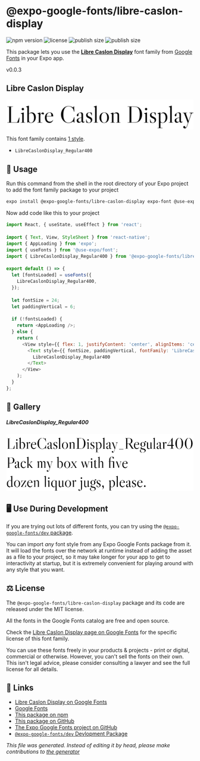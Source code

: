 # @expo-google-fonts/libre-caslon-display

![npm version](https://flat.badgen.net/npm/v/@expo-google-fonts/libre-caslon-display)
![license](https://flat.badgen.net/github/license/expo/google-fonts)
![publish size](https://flat.badgen.net/packagephobia/install/@expo-google-fonts/libre-caslon-display)
![publish size](https://flat.badgen.net/packagephobia/publish/@expo-google-fonts/libre-caslon-display)

This package lets you use the [**Libre Caslon Display**](https://fonts.google.com/specimen/Libre+Caslon+Display) font family from [Google Fonts](https://fonts.google.com/) in your Expo app.

v0.0.3

## Libre Caslon Display

![Libre Caslon Display](./font-family.png)

This font family contains [1 style](#gallery).

- `LibreCaslonDisplay_Regular400`

## 🔡 Usage

Run this command from the shell in the root directory of your Expo project to add the font family package to your project
```sh
expo install @expo-google-fonts/libre-caslon-display expo-font @use-expo/font
```

Now add code like this to your project
```js
import React, { useState, useEffect } from 'react';

import { Text, View, StyleSheet } from 'react-native';
import { AppLoading } from 'expo';
import { useFonts } from '@use-expo/font';
import { LibreCaslonDisplay_Regular400 } from '@expo-google-fonts/libre-caslon-display';

export default () => {
  let [fontsLoaded] = useFonts({
    LibreCaslonDisplay_Regular400,
  });

  let fontSize = 24;
  let paddingVertical = 6;

  if (!fontsLoaded) {
    return <AppLoading />;
  } else {
    return (
      <View style={{ flex: 1, justifyContent: 'center', alignItems: 'center' }}>
        <Text style={{ fontSize, paddingVertical, fontFamily: 'LibreCaslonDisplay_Regular400' }}>
          LibreCaslonDisplay_Regular400
        </Text>
      </View>
    );
  }
};

```

## 📖 Gallery

##### LibreCaslonDisplay_Regular400
![LibreCaslonDisplay_Regular400](./c30a6ef1396c17e855a72b95f2848b064fceedce5de3bc974c99f5a75c48148f.ttf.png)


## 🖥️ Use During Development

If you are trying out lots of different fonts, you can try using the [`@expo-google-fonts/dev` package](https://github.com/expo/google-fonts/tree/master/font-packages/dev#readme).

You can import *any* font style from any Expo Google Fonts package from it. It will load the fonts
over the network at runtime instead of adding the asset as a file to your project, so it may take longer
for your app to get to interactivity at startup, but it is extremely convenient
for playing around with any style that you want.

## ⚖️ License

The `@expo-google-fonts/libre-caslon-display` package and its code are released under the MIT license.

All the fonts in the Google Fonts catalog are free and open source.

Check the [Libre Caslon Display page on Google Fonts](https://fonts.google.com/specimen/Libre+Caslon+Display) for the specific license of this font family.

You can use these fonts freely in your products & projects - print or digital, commercial or otherwise. However, you can't sell the fonts on their own. This isn't legal advice, please consider consulting a lawyer and see the full license for all details.

## 🔗 Links

- [Libre Caslon Display on Google Fonts](https://fonts.google.com/specimen/Libre+Caslon+Display)
- [Google Fonts](https://fonts.google.com/)
- [This package on npm](https://www.npmjs.com/package/@expo-google-fonts/libre-caslon-display)
- [This package on GitHub](https://github.com/expo/google-fonts/tree/master/font-packages/libre-caslon-display)
- [The Expo Google Fonts project on GitHub](https://github.com/expo/google-fonts)
- [`@expo-google-fonts/dev` Devlopment Package](https://github.com/expo/google-fonts/tree/master/font-packages/dev)


*This file was generated. Instead of editing it by head, please make contributions to [the generator](https://github.com/expo/google-fonts/tree/master/packages/generator)*
